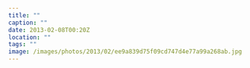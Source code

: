 ```yaml
---
title: ""
caption: ""
date: 2013-02-08T00:20Z
location: ""
tags: ""
image: /images/photos/2013/02/ee9a839d75f09cd747d4e77a99a268ab.jpg
---
```

